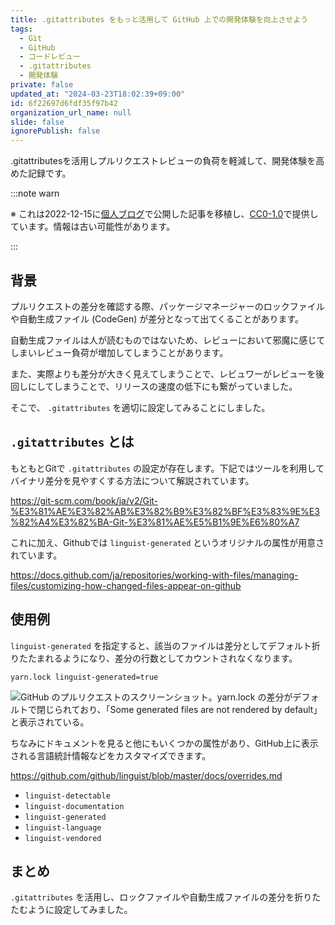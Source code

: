 ```yaml
---
title: .gitattributes をもっと活用して GitHub 上での開発体験を向上させよう
tags:
  - Git
  - GitHub
  - コードレビュー
  - .gitattributes
  - 開発体験
private: false
updated_at: "2024-03-23T18:02:39+09:00"
id: 6f22697d6fdf35f97b42
organization_url_name: null
slide: false
ignorePublish: false
---
```


.gitattributesを活用しプルリクエストレビューの負荷を軽減して、開発体験を高めた記録です。

:::note warn

※ これは2022-12-15に[個人ブログ](https://bicstone.me)で公開した記事を移植し、[CC0-1.0](https://creativecommons.org/publicdomain/zero/1.0/deed.ja)で提供しています。情報は古い可能性があります。

:::

## 背景

プルリクエストの差分を確認する際、パッケージマネージャーのロックファイルや自動生成ファイル (CodeGen) が差分となって出てくることがあります。

自動生成ファイルは人が読むものではないため、レビューにおいて邪魔に感じてしまいレビュー負荷が増加してしまうことがあります。

また、実際よりも差分が大きく見えてしまうことで、レビュワーがレビューを後回しにしてしまうことで、リリースの速度の低下にも繋がっていました。

そこで、 `.gitattributes` を適切に設定してみることにしました。

## `.gitattributes` とは

もともとGitで `.gitattributes` の設定が存在します。下記ではツールを利用してバイナリ差分を見やすくする方法について解説されています。

https://git-scm.com/book/ja/v2/Git-%E3%81%AE%E3%82%AB%E3%82%B9%E3%82%BF%E3%83%9E%E3%82%A4%E3%82%BA-Git-%E3%81%AE%E5%B1%9E%E6%80%A7

これに加え、Githubでは `linguist-generated` というオリジナルの属性が用意されています。

https://docs.github.com/ja/repositories/working-with-files/managing-files/customizing-how-changed-files-appear-on-github

## 使用例

`linguist-generated` を指定すると、該当のファイルは差分としてデフォルト折りたたまれるようになり、差分の行数としてカウントされなくなります。

```plain
yarn.lock linguist-generated=true
```

![GitHub のプルリクエストのスクリーンショット。yarn.lock の差分がデフォルトで閉じられており、「Some generated files are not rendered by default」と表示されている。](https://qiita-image-store.s3.ap-northeast-1.amazonaws.com/0/684999/615b8492-a8a9-0a13-4e4e-456490fd91d5.png)

ちなみにドキュメントを見ると他にもいくつかの属性があり、GitHub上に表示される言語統計情報などをカスタマイズできます。

https://github.com/github/linguist/blob/master/docs/overrides.md

- `linguist-detectable`
- `linguist-documentation`
- `linguist-generated`
- `linguist-language`
- `linguist-vendored`

## まとめ

`.gitattributes` を活用し、ロックファイルや自動生成ファイルの差分を折りたたむように設定してみました。
